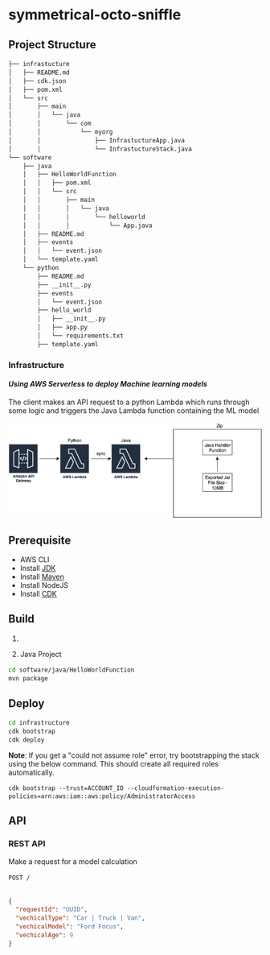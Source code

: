 # symmetrical-octo-sniffle

## Project Structure

```bash
├── infrastucture
│   ├── README.md
│   ├── cdk.json
│   ├── pom.xml
│   └── src
│       ├── main
│       │   └── java
│       │       └── com
│       │           └── myorg
│       │               ├── InfrastuctureApp.java
│       │               └── InfrastuctureStack.java
└── software
    ├── java
    │   ├── HelloWorldFunction
    │   │   ├── pom.xml
    │   │   └── src
    │   │       ├── main
    │   │       │   └── java
    │   │       │       └── helloworld
    │   │       │           └── App.java
    │   ├── README.md
    │   ├── events
    │   │   └── event.json
    │   └── template.yaml
    └── python
        ├── README.md
        ├── __init__.py
        ├── events
        │   └── event.json
        ├── hello_world
        │   ├── __init__.py
        │   ├── app.py
        │   └── requirements.txt
        ├── template.yaml

```

### Infrastructure
<h4><i>Using AWS Serverless to deploy Machine learning models</i></h4>

The client makes an API request to a python Lambda which runs through some logic and triggers the Java Lambda function containing the ML model

![Infrastructure](infrastructure.png)

## Prerequisite
* AWS CLI
* Install [JDK](https://www.oracle.com/java/technologies/downloads/)
* Install [Maven](https://maven.apache.org/install.html)
* Install NodeJS
* Install [CDK](https://docs.aws.amazon.com/cdk/latest/guide/getting_started.html#getting_started_install)

## Build

1. 

2. Java Project

```bash
cd software/java/HelloWorldFunction
mvn package
```

## Deploy

```bash
cd infrastructure
cdk bootstrap
cdk deploy
```
<b>Note</b>:
If you get a "could not assume role" error, try bootstrapping the stack using the below command. This should create all required roles automatically. 

```
cdk bootstrap --trust=ACCOUNT_ID --cloudformation-execution-policies=arn:aws:iam::aws:policy/AdministratorAccess 
```


## API

### REST API 

Make a request for a model calculation

`POST /`

```json

{
  "requestId": "UUID",
  "vechicalType": "Car | Truck | Van",
  "vechicalModel": "Ford Focus",
  "vechicalAge": 9
}

```
